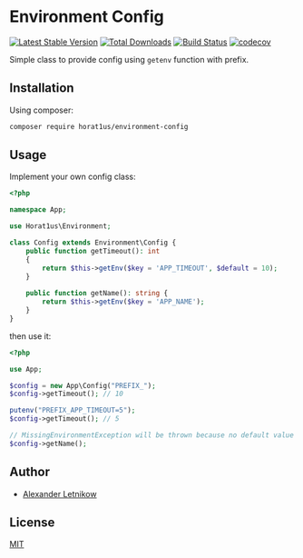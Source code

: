 # Environment Config
[![Latest Stable Version](https://poser.pugx.org/horat1us/environment-config/v/stable.png)](https://packagist.org/packages/horat1us/environment-config)
[![Total Downloads](https://poser.pugx.org/horat1us/environment-config/downloads.png)](https://packagist.org/packages/horat1us/environment-config)
[![Build Status](https://travis-ci.org/Horat1us/environment-config.svg?branch=master)](https://travis-ci.org/horat1us/environment-config)
[![codecov](https://codecov.io/gh/horat1us/environment-config/branch/master/graph/badge.svg)](https://codecov.io/gh/horat1us/environment-config)

Simple class to provide config using `getenv` function with prefix.

## Installation
Using composer:
```bash
composer require horat1us/environment-config
```

## Usage
Implement your own config class:
```php
<?php

namespace App;

use Horat1us\Environment;

class Config extends Environment\Config {
    public function getTimeout(): int
    {
        return $this->getEnv($key = 'APP_TIMEOUT', $default = 10);
    }
    
    public function getName(): string {
        return $this->getEnv($key = 'APP_NAME');
    }
}

```

then use it:
```php
<?php

use App;

$config = new App\Config("PREFIX_");
$config->getTimeout(); // 10

putenv("PREFIX_APP_TIMEOUT=5");
$config->getTimeout(); // 5

// MissingEnvironmentException will be thrown because no default value provided
$config->getName(); 
```

## Author
- [Alexander Letnikow](mailto:reclamme@gmail.com)

## License
[MIT](./LICENSE)
